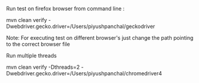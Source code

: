 Run test on firefox browser from command line :

mvn clean verify -Dwebdriver.gecko.driver=/Users/piyushpanchal/geckodriver

Note: For executing test on different browser's just change the path pointing to the correct browser file

Run multiple threads

mvn clean verify -Dthreads=2 -Dwebdriver.gecko.driver=/Users/piyushpanchal/chromedriver4